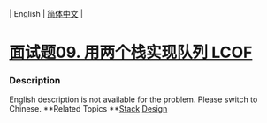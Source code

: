 | English | [简体中文](README.md) |

# [面试题09. 用两个栈实现队列 LCOF](https://leetcode-cn.com/problems/yong-liang-ge-zhan-shi-xian-dui-lie-lcof)
 ### Description
English description is not available for the problem. Please switch to Chinese.
**Related Topics	**[Stack](https://leetcode-cn.com/tag/stack) [Design](https://leetcode-cn.com/tag/design) 
